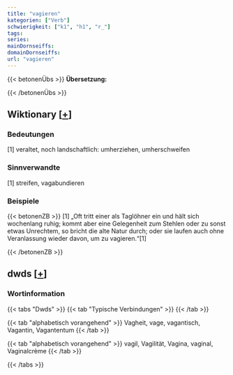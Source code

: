 ```yaml
---
title: "vagieren"
kategorien: ["Verb"]
schwierigkeit: ["k1", "h1", "r_"]
tags:
series:
mainDornseiffs:
domainDornseiffs:
url: "vagieren"
---
```


{{< betonenÜbs >}}
**Übersetzung:**  
  
{{< /betonenÜbs >}}

## Wiktionary [[+](https://de.wiktionary.org/wiki/vagieren)]

### Bedeutungen
[1] veraltet, noch landschaftlich: umherziehen, umherschweifen  

### Sinnverwandte
[1] streifen, vagabundieren  

### Beispiele
{{< betonenZB >}}
[1] „Oft tritt einer als Taglöhner ein und hält sich wochenlang ruhig; kommt aber eine Gelegenheit zum Stehlen oder zu sonst etwas Unrechtem, so bricht die alte Natur durch; oder sie laufen auch ohne Veranlassung wieder davon, um zu vagieren.“[1]  

{{< /betonenZB >}}


## dwds [[+](https://www.dwds.de/wb/vagieren)]

### Wortinformation
{{< tabs "Dwds" >}}
{{< tab "Typische Verbindungen" >}}
{{< /tab >}}

{{< tab "alphabetisch vorangehend" >}}
Vagheit, vage, vagantisch, Vagantin, Vagantentum
{{< /tab >}}

{{< tab "alphabetisch vorangehend" >}}
vagil, Vagilität, Vagina, vaginal, Vaginalcrème
{{< /tab >}}

{{< /tabs >}}

